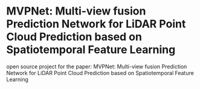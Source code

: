 # MVPNet: Multi-view fusion Prediction Network for LiDAR Point Cloud Prediction based on Spatiotemporal Feature Learning

open source project for the paper: MVPNet: Multi-view fusion Prediction Network for LiDAR Point Cloud Prediction based on Spatiotemporal Feature Learning